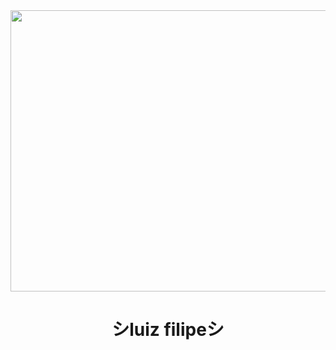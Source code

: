 <img align="center" width="800" height="450" src="aesthetic-tokyo-with-cat-on-the-roof_800.gif">

<div><h1 align="center">シluiz filipeシ</h1></div>
<div>
  <img src="">
</div>
